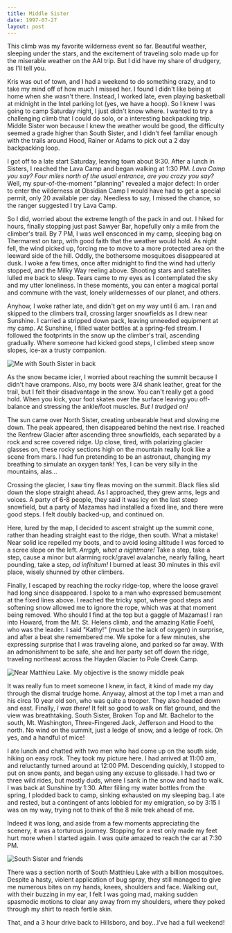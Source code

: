 ```yaml
---
title: Middle Sister
date: 1997-07-27
layout: post
---
```


This climb was my favorite wilderness event so far. Beautiful weather,
sleeping under the stars, and the excitement of traveling solo made
up for the miserable weather on the AAI
trip. But I did have my share of drudgery, as I'll tell you.



Kris was out of town, and I had a weekend to do something crazy, and
to take my mind off of how much I missed her. I found I didn't like
being at home when she wasn't there. Instead, I worked late, even
playing basketball at midnight in the Intel parking lot (yes, we have
a hoop). So I knew I was going to camp Saturday night, I just didn't
know where. I wanted to try a challenging climb that I could do solo,
or a interesting backpacking trip. Middle Sister won because I knew
the weather would be good, the difficulty seemed a grade higher than
South Sister, and I didn't feel familiar enough with the trails around
Hood, Rainer or Adams to pick out a 2 day backpacking loop.


I got off to a late start Saturday, leaving town about 9:30. After a
lunch in Sisters, I reached the Lava Camp and began walking at 1:30
PM. *Lava Camp you say?  Four miles north of the usual entrance,
are you crazy you say?* Well, my spur-of-the-moment "planning"
revealed a major defect: In order to enter the wilderness at Obsidian
Camp I would have had to get a special permit, only 20 available per
day. Needless to say, I missed the chance, so the ranger suggested I
try Lava Camp.

So I did, worried about the extreme length of the pack in and out. I
hiked for hours, finally stopping just past Sawyer Bar, hopefully only
a mile from the climber's trail. By 7 PM, I was well ensconced in my
camp, sleeping bag on Thermarest on tarp, with good faith that the
weather would hold. As night fell, the wind picked up, forcing me to
move to a more protected area on the leeward side of the hill. Oddly,
the bothersome mosquitoes disappeared at dusk. I woke a few times,
once after midnight to find the wind had utterly stopped, and the
Milky Way reeling above. Shooting stars and satellites lulled me back
to sleep. Tears came to my eyes as I contemplated the sky and my utter
loneliness.  In these moments, you can enter a magical portal and
commune with the vast, lonely wildernesses of our planet, and others.

Anyhow, I woke rather late, and didn't get on my way until 6 am. I ran
and skipped to the climbers trail, crossing larger snowfields as I
drew near Sunshine. I carried a stripped down pack, leaving unneeded
equipment at my camp.  At Sunshine, I filled water bottles at a
spring-fed stream. I followed the footprints in the snow up the
climber's trail, ascending gradually. Where someone had kicked good
steps, I climbed steep snow slopes, ice-ax a trusty companion.  

![Me with South Sister in back](images/articles/trips/1997/metop.jpg)

As the snow became icier, I worried about
reaching the summit because I didn't have crampons. Also, my boots
were 3/4 shank leather, great for the trail, but I felt their
disadvantage in the snow. You can't really get a good hold. When you
kick, your foot skates over the surface leaving you off- balance and
stressing the ankle/foot muscles. *But I trudged on!*

The sun came over North Sister, creating unbearable heat and slowing
me down. The peak appeared, then disappeared behind the next rise. I
reached the 
Renfrew Glacier after ascending three snowfields, each
separated by a rock and scree covered ridge. Up close, tired, with
polarizing glacier glasses on, these rocky sections high on the
mountain really look like a scene from mars. I had fun pretending to
be an astronaut, changing my breathing to simulate an oxygen tank!
Yes, I can be very silly in the mountains, alas...

Crossing the glacier, I saw tiny fleas moving on the summit. Black
flies slid down the slope straight ahead. As I approached, they grew
arms, legs and voices. A party of 6-8 people, they said it was icy on
the last steep snowfield, but a party of Mazamas had installed a fixed
line, and there were good steps. I felt doubly backed-up, and
continued on.

Here, lured by the map, I decided to ascent straight up the summit
cone, rather than heading straight east to the ridge, then south. What
a mistake! Near solid ice repelled my boots, and to avoid losing
altitude I was forced to a scree slope on the left.  *Arrggh, what
a nightmare!* Take a step, take a step, cause a minor but alarming
rock/gravel avalanche, nearly falling, heart pounding, take a step,
*ad infinitum!* I burned at least 30 minutes in this evil
place, wisely shunned by other climbers.

Finally, I escaped by reaching the rocky ridge-top, where the loose
gravel had long since disappeared. I spoke to a man who expressed
bemusement at the fixed lines above. I reached the tricky spot, where
good steps and softening snow allowed me to ignore the rope, which was
at that moment being removed. Who should I find at the top but a
gaggle of Mazamas! I ran into Howard, from the Mt. St. Helens climb,
and the amazing Katie Foehl, who was the leader. I said "Kathy!" (must
be the lack of oxygen) in surprise, and after a beat she remembered
me. We spoke for a few minutes, she expressing surprise that I was
traveling alone, and parked so far away. With an admonishment to be
safe, she and her party set off down the ridge, traveling northeast
across the Hayden Glacier to Pole Creek Camp.


![Near Matthieu Lake. My objective is the snowy middle peak](images/articles/trips/1997/nsister.jpg)


It was really fun to meet someone I knew, in fact, it kind of made my
day through the dismal trudge home. Anyway, almost at the top I met a
man and his circa 10 year old son, who was quite a trooper. They also
headed down and east. Finally, *I was there!* It felt so good
to walk on flat ground, and the view was breathtaking. South Sister,
Broken Top and Mt. Bachelor to the south, Mt.  Washington,
Three-Fingered Jack, Jefferson and Hood to the north. No wind on the
summit, just a ledge of snow, and a ledge of rock. Oh yes, and a
handful of mice!

I ate lunch and chatted with two men who had come up on the south
side, hiking on easy rock. They took my picture here. I had arrived at
11:00 am, and reluctantly turned around at 12:00 PM. Descending
quickly, I stopped to put on snow pants, and began using any excuse to
glissade. I had two or three wild rides, but mostly duds, where I sank
in the snow and had to walk. I was back at Sunshine by 1:30. After
filling my water bottles from the spring, I plodded back to camp,
sinking exhausted on my sleeping bag. I ate and rested, but a
contingent of ants lobbied for my emigration, so by 3:15 I was on my
way, trying not to think of the 8 mile trek ahead of me.

Indeed it was long, and aside from a few moments appreciating the
scenery, it was a torturous journey. Stopping for a rest only made my
feet hurt more when I started again. I was quite amazed to reach the
car at 7:30 PM.

![South Sister and friends](images/articles/trips/1997/ssister.jpg)

There was a section north of South Matthieu Lake with a billion
mosquitoes. Despite a hasty, violent application of bug spray, they
still managed to give me numerous bites on my hands, knees, shoulders
and face. Walking out, with their buzzing in my ear, I felt I was
going mad, making sudden spasmodic motions to clear any away from my
shoulders, where they poked through my shirt to reach fertile skin.

That, and a 3 hour drive back to Hillsboro, and boy...I've had a full
weekend!


